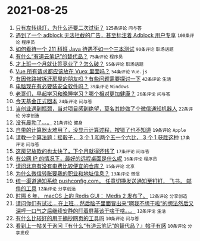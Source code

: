 # 2021-08-25

1. [只有左转绿灯，为什么还要二次过街？](https://www.v2ex.com/t/797842) `125条评论` `问与答`
1. [遇到了一个 adblock 无法拦截的广告，甚至标注着 Adblock 用户专享](https://www.v2ex.com/t/797896) `100条评论` `程序员`
1. [如何看待一个 211 科班 Java 待遇不如一个三本测试](https://www.v2ex.com/t/797840) `90条评论` `职场话题`
1. [有什么“有道云笔记”的替代品？](https://www.v2ex.com/t/797839) `75条评论` `程序员`
1. [才上班一个月就让签竞业了？怎么破？](https://www.v2ex.com/t/797832) `55条评论` `职场话题`
1. [Vue 所有请求都应该放在 Vuex 里面吗？](https://www.v2ex.com/t/797854) `54条评论` `Vue.js`
1. [有因修路被拆迁房屋的朋友吗？有些问题需要探讨一下](https://www.v2ex.com/t/797852) `42条评论` `生活`
1. [电脑现在有必要装安全软件吗？](https://www.v2ex.com/t/797866) `39条评论` `Windows`
1. [老哥们，早起学习和晚睡学习？哪个相对更加健康？](https://www.v2ex.com/t/797957) `26条评论` `问与答`
1. [今天基金正式回本](https://www.v2ex.com/t/797920) `24条评论` `问与答`
1. [当创业遇到瓶颈，当对项目感到绝望，莫名其妙做了个微信通知机器人](https://www.v2ex.com/t/797828) `22条评论` `分享创造`
1. [没有晨勃了。。。](https://www.v2ex.com/t/797879) `21条评论` `健身`
1. [自带的计算器太难用了，没显示计算过程，按错了也不知道](https://www.v2ex.com/t/797873) `19条评论` `Apple`
1. [请教一个算法题：摇骰子， 3 个 1 和两个五一个六比， 3 个 1 获胜这种](https://www.v2ex.com/t/797934) `17条评论` `问与答`
1. [这房贷放款的也太快了，下个月就得还钱了](https://www.v2ex.com/t/797922) `17条评论` `问与答`
1. [有公网 IP 的情况下，最好的远程桌面是什么呢](https://www.v2ex.com/t/797964) `16条评论` `程序员`
1. [请问北京有没有电费比较便宜的仓库？](https://www.v2ex.com/t/797885) `15条评论` `北京`
1. [为什么微信转账要我的职业和地址信息？](https://www.v2ex.com/t/797918) `13条评论` `微信`
1. [统一渠道通知系统 pushconfig.com， 任意切换发送通知至钉钉， 飞书， 邮件的工具](https://www.v2ex.com/t/797938) `12条评论` `分享创造`
1. [时隔 6 年， macOS 上的 Redis GUI： Medis 2 发布了。](https://www.v2ex.com/t/797935) `12条评论` `分享创造`
1. [请问你们有试过... 在上班... 然后脑子里面冒出来“啊我不想干啦”的想法然后又深呼一口气之后继续安静的盯着屏幕该干啥干啥。。。](https://www.v2ex.com/t/797891) `12条评论` `生活`
1. [有什么比较好的用于摘抄网页的工具吗](https://www.v2ex.com/t/797881) `10条评论` `问与答`
1. [看到上一帖关于询问『有什么“有道云笔记”的替代品？』帖子有感](https://www.v2ex.com/t/797863) `10条评论` `分享发现`
